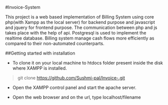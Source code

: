 #Invoice-System

This project is a web based implementation of Billing System using core php(with Xampp as the local server) for backend purpose and javascript and jquery for frontend purpose. The communication between php and js takes place with the help of api. Postgresql is used to implement the realtime database. Billing system manage cash flows more efficiently as compared to their non-automated counterparts.

##Getting started with installation
- To clone it on your local machine  to htdocs folder present inside the disk where XAMPP is installed.
>git clone https://github.com/Sushmi-pal/Invoice-.git

- Open the XAMPP control panel and start the apache server.

- Open the web browser and on the url, type localhost/filename


